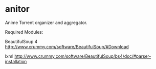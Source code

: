 anitor
======

Anime Torrent organizer and aggregator. 

Required Modules:

BeautifulSoup 4
http://www.crummy.com/software/BeautifulSoup/#Download

lxml
http://www.crummy.com/software/BeautifulSoup/bs4/doc/#parser-installation
